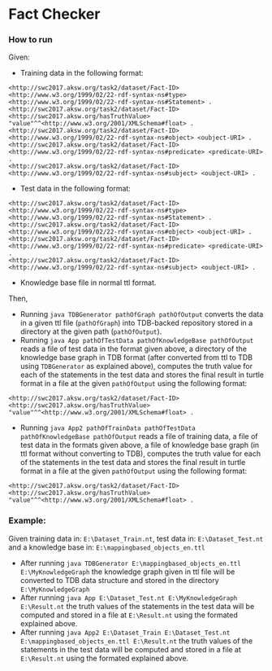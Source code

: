 # Fact Checker
### How to run
Given:
* Training data in the following format:<br/>
```
<http://swc2017.aksw.org/task2/dataset/Fact-ID> <http://www.w3.org/1999/02/22-rdf-syntax-ns#type> <http://www.w3.org/1999/02/22-rdf-syntax-ns#Statement> .
<http://swc2017.aksw.org/task2/dataset/Fact-ID> <http://swc2017.aksw.org/hasTruthValue> "value"^^<http://www.w3.org/2001/XMLSchema#float> .
<http://swc2017.aksw.org/task2/dataset/Fact-ID> <http://www.w3.org/1999/02/22-rdf-syntax-ns#object> <oubject-URI> .
<http://swc2017.aksw.org/task2/dataset/Fact-ID> <http://www.w3.org/1999/02/22-rdf-syntax-ns#predicate> <predicate-URI> .
<http://swc2017.aksw.org/task2/dataset/Fact-ID> <http://www.w3.org/1999/02/22-rdf-syntax-ns#subject> <oubject-URI> .
```
* Test data in the following format:<br/>
```
<http://swc2017.aksw.org/task2/dataset/Fact-ID> <http://www.w3.org/1999/02/22-rdf-syntax-ns#type> <http://www.w3.org/1999/02/22-rdf-syntax-ns#Statement> .
<http://swc2017.aksw.org/task2/dataset/Fact-ID> <http://www.w3.org/1999/02/22-rdf-syntax-ns#object> <oubject-URI> .
<http://swc2017.aksw.org/task2/dataset/Fact-ID> <http://www.w3.org/1999/02/22-rdf-syntax-ns#predicate> <predicate-URI> .
<http://swc2017.aksw.org/task2/dataset/Fact-ID> <http://www.w3.org/1999/02/22-rdf-syntax-ns#subject> <oubject-URI> .
```
* Knowledge base file in normal ttl format.

Then,
* Running `java TDBGenerator pathOfGraph pathOfOutput` converts the data in a given ttl file (`pathOfGraph`) into TDB-backed repository
stored in a directory at the given path (`pathOfOutput`).
* Running `java App pathOfTestData pathOfKnowledgeBase pathOfOutput` reads a file of test data in the format given above, a directory of
the knowledge base graph in TDB format (after converted from ttl to TDB using `TDBGenerator` as explained above), computes the truth value
for each of the statements in the test data and stores the final result in turtle format in a file at the given `pathOfOutput` using the
following format:
```
<http://swc2017.aksw.org/task2/dataset/Fact-ID> <http://swc2017.aksw.org/hasTruthValue> "value"^^<http://www.w3.org/2001/XMLSchema#float> .
```
* Running `java App2 pathOfTrainData pathOfTestData pathOfKnowledgeBase pathOfOutput` reads a file of training data, a file of test data
in the formats given above, a file of knowledge base graph (in ttl format without converting to TDB), computes the truth value
for each of the statements in the test data and stores the final result in turtle format in a file at the given `pathOfOutput` using the
following format:
```
<http://swc2017.aksw.org/task2/dataset/Fact-ID> <http://swc2017.aksw.org/hasTruthValue> "value"^^<http://www.w3.org/2001/XMLSchema#float> .
```
### Example:
Given training data in: `E:\Dataset_Train.nt`, test data in: `E:\Dataset_Test.nt` and a knowledge base in: `E:\mappingbased_objects_en.ttl`
* After running `java TDBGenerator E:\mappingbased_objects_en.ttl E:\MyKnowledgeGraph` the knowledge graph given in ttl file will be 
converted to TDB data structure and stored in the directory `E:\MyKnowledgeGraph`
* After running `java App E:\Dataset_Test.nt E:\MyKnowledgeGraph E:\Result.nt` the truth values of the statements in the test data
will be computed and stored in a file at `E:\Result.nt` using the formated explained above.
* After running `java App2 E:\Dataset_Train E:\Dataset_Test.nt E:\mappingbased_objects_en.ttl E:\Result.nt` the truth values of the statements in the test data
will be computed and stored in a file at `E:\Result.nt` using the formated explained above.
